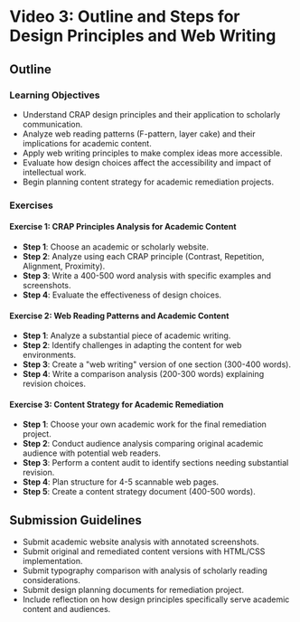 # Video 3: Outline and Steps for Design Principles and Web Writing

## Outline

### Learning Objectives
- Understand CRAP design principles and their application to scholarly communication.
- Analyze web reading patterns (F-pattern, layer cake) and their implications for academic content.
- Apply web writing principles to make complex ideas more accessible.
- Evaluate how design choices affect the accessibility and impact of intellectual work.
- Begin planning content strategy for academic remediation projects.

### Exercises

#### Exercise 1: CRAP Principles Analysis for Academic Content
- **Step 1**: Choose an academic or scholarly website.
- **Step 2**: Analyze using each CRAP principle (Contrast, Repetition, Alignment, Proximity).
- **Step 3**: Write a 400-500 word analysis with specific examples and screenshots.
- **Step 4**: Evaluate the effectiveness of design choices.

#### Exercise 2: Web Reading Patterns and Academic Content
- **Step 1**: Analyze a substantial piece of academic writing.
- **Step 2**: Identify challenges in adapting the content for web environments.
- **Step 3**: Create a "web writing" version of one section (300-400 words).
- **Step 4**: Write a comparison analysis (200-300 words) explaining revision choices.

#### Exercise 3: Content Strategy for Academic Remediation
- **Step 1**: Choose your own academic work for the final remediation project.
- **Step 2**: Conduct audience analysis comparing original academic audience with potential web readers.
- **Step 3**: Perform a content audit to identify sections needing substantial revision.
- **Step 4**: Plan structure for 4-5 scannable web pages.
- **Step 5**: Create a content strategy document (400-500 words).

## Submission Guidelines
- Submit academic website analysis with annotated screenshots.
- Submit original and remediated content versions with HTML/CSS implementation.
- Submit typography comparison with analysis of scholarly reading considerations.
- Submit design planning documents for remediation project.
- Include reflection on how design principles specifically serve academic content and audiences.
